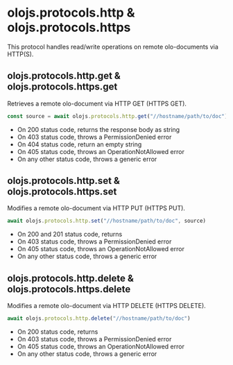 olojs.protocols.http & olojs.protocols.https
============================================================================
This protocol handles read/write operations on remote olo-documents
via HTTP(S).
  
olojs.protocols.http.get & olojs.protocols.https.get
------------------------------------------------------------------------
Retrieves a remote olo-document via HTTP GET (HTTPS GET).

```js
const source = await olojs.protocols.http.get("//hostname/path/to/doc")
```

- On 200 status code, returns the response body as string
- On 403 status code, throws a PermissionDenied error
- On 404 status code, return an empty string
- On 405 status code, throws an OperationNotAllowed error
- On any other status code, throws a generic error
  
olojs.protocols.http.set & olojs.protocols.https.set
------------------------------------------------------------------------
Modifies a remote olo-document via HTTP PUT (HTTPS PUT).

```js
await olojs.protocols.http.set("//hostname/path/to/doc", source)
```

- On 200 and 201 status code, returns
- On 403 status code, throws a PermissionDenied error
- On 405 status code, throws an OperationNotAllowed error
- On any other status code, throws a generic error
  
olojs.protocols.http.delete & olojs.protocols.https.delete
------------------------------------------------------------------------
Modifies a remote olo-document via HTTP DELETE (HTTPS DELETE).

```js
await olojs.protocols.http.delete("//hostname/path/to/doc")
```

- On 200 status code, returns
- On 403 status code, throws a PermissionDenied error
- On 405 status code, throws an OperationNotAllowed error
- On any other status code, throws a generic error
  

